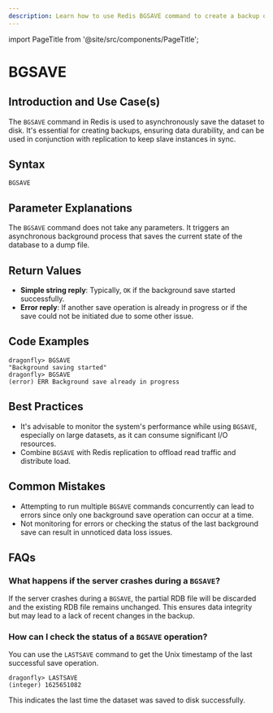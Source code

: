 ```yaml
---
description: Learn how to use Redis BGSAVE command to create a backup of the database in background.
---
```


import PageTitle from '@site/src/components/PageTitle';

# BGSAVE

<PageTitle title="Redis BGSAVE Explained (Better Than Official Docs)" />

## Introduction and Use Case(s)

The `BGSAVE` command in Redis is used to asynchronously save the dataset to disk. It's essential for creating backups, ensuring data durability, and can be used in conjunction with replication to keep slave instances in sync.

## Syntax

```plaintext
BGSAVE
```

## Parameter Explanations

The `BGSAVE` command does not take any parameters. It triggers an asynchronous background process that saves the current state of the database to a dump file.

## Return Values

- **Simple string reply**: Typically, `OK` if the background save started successfully.
- **Error reply**: If another save operation is already in progress or if the save could not be initiated due to some other issue.

## Code Examples

```cli
dragonfly> BGSAVE
"Background saving started"
dragonfly> BGSAVE
(error) ERR Background save already in progress
```

## Best Practices

- It's advisable to monitor the system's performance while using `BGSAVE`, especially on large datasets, as it can consume significant I/O resources.
- Combine `BGSAVE` with Redis replication to offload read traffic and distribute load.

## Common Mistakes

- Attempting to run multiple `BGSAVE` commands concurrently can lead to errors since only one background save operation can occur at a time.
- Not monitoring for errors or checking the status of the last background save can result in unnoticed data loss issues.

## FAQs

### What happens if the server crashes during a `BGSAVE`?

If the server crashes during a `BGSAVE`, the partial RDB file will be discarded and the existing RDB file remains unchanged. This ensures data integrity but may lead to a lack of recent changes in the backup.

### How can I check the status of a `BGSAVE` operation?

You can use the `LASTSAVE` command to get the Unix timestamp of the last successful save operation.

```cli
dragonfly> LASTSAVE
(integer) 1625651082
```

This indicates the last time the dataset was saved to disk successfully.
